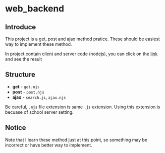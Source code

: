 # web_backend

## Introduce
This project is a get, post and ajax method pratice. These should be easiest way to implement these method.

In project contain cilent and server code (nodejs), you can click on the [link](http://luffy.ee.ncku.edu.tw/~yangyang95/http/) and see the result

## Structure
* **get** - `get.njs`
* **post** - `post.njs`
* **ajax** - `search.js`, `ajax.njs`

Be careful, `.njs` file extension is same `.js` extension. Using this extension is becuase of school server setting.

## Notice
Note that I learn these method just at this point, so something may be incorrect or have better way to implement.
